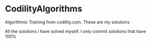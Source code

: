 # CodilityAlgorithms

Algorithmic Training from codility.com.
These are my solutions 

All the solutions i have solved myself.
I only commit solutions that have 100%